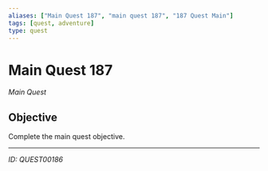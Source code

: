 ```yaml
---
aliases: ["Main Quest 187", "main quest 187", "187 Quest Main"]
tags: [quest, adventure]
type: quest
---
```


# Main Quest 187

*Main Quest*

## Objective
Complete the main quest objective.

---
*ID: QUEST00186*